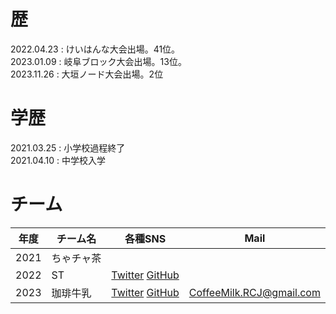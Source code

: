 # 歴
2022.04.23 : けいはんな大会出場。41位。  
2023.01.09 : 岐阜ブロック大会出場。13位。  
2023.11.26 : 大垣ノード大会出場。2位
# 学歴
2021.03.25 : 小学校過程終了  
2021.04.10 : 中学校入学  

# チーム  

年度|チーム名|各種SNS|Mail
-|-|-|-
2021       | ちゃチャ茶 |
2022       | ST         |   [Twitter](https://twitter.com/ST_GifuRCJ)    [GitHub](https://github.com/ST-GifuRCJ)|  
2023       | 珈琲牛乳|[Twitter](https://twitter.com/CoffeeMilk_RCJ) [GitHub](https://github.com/CoffeeMilk-RCJ)|CoffeeMilk.RCJ@gmail.com
